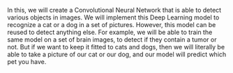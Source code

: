In this, we will create a Convolutional Neural Network that is able to detect various objects in images. We will implement this Deep Learning model to recognize a cat or a dog in a set of pictures. However, this model can be reused to detect anything else. For example, we will be able to train the same model on a set of brain images, to detect if they contain a tumor or not. But if we want to keep it fitted to cats and dogs, then we will literally be able to take a picture of our cat or our dog, and our model will predict which pet you have.
